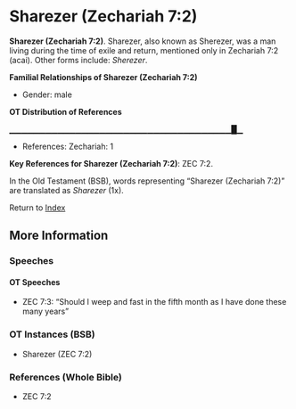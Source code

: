 # Sharezer (Zechariah 7:2)
**Sharezer (Zechariah 7:2)**. 
Sharezer, also known as Sherezer, was a man living during the time of exile and return, mentioned only in Zechariah 7:2 (acai). 
Other forms include: 
*Sherezer*. 




**Familial Relationships of Sharezer (Zechariah 7:2)**


* Gender: male


**OT Distribution of References**

▁▁▁▁▁▁▁▁▁▁▁▁▁▁▁▁▁▁▁▁▁▁▁▁▁▁▁▁▁▁▁▁▁▁▁▁▁█▁
* References: Zechariah: 1



**Key References for Sharezer (Zechariah 7:2)**: 
ZEC 7:2. 


In the Old Testament (BSB), words representing “Sharezer (Zechariah 7:2)” are translated as 
*Sharezer* (1x). 




Return to [Index](00-Index.md)

## More Information

### Speeches

#### OT Speeches

* ZEC 7:3: “Should I weep and fast in the fifth month as I have done these many years”

### OT Instances (BSB)

* Sharezer (ZEC 7:2)



### References (Whole Bible)

* ZEC 7:2



